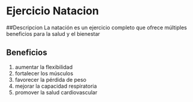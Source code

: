 # Ejercicio Natacion

##Descripcion
La natación es un ejercicio completo que ofrece múltiples beneficios para la salud y el bienestar

## Beneficios
1. aumentar la flexibilidad
2. fortalecer los músculos
3. favorecer la pérdida de peso
4. mejorar la capacidad respiratoria
5. promover la salud cardiovascular
